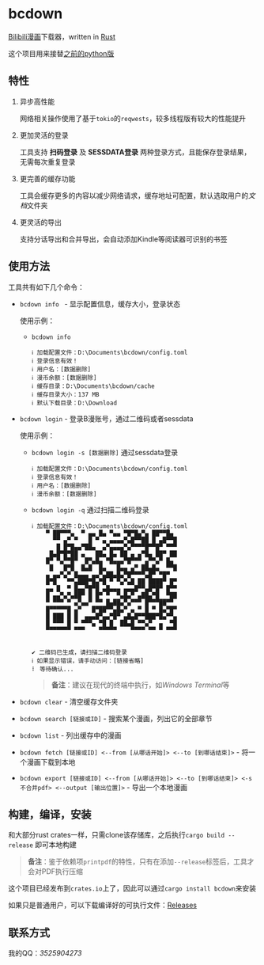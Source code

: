 # bcdown

[Bilibili漫画](manga.bilibili.com/)下载器，written in [Rust](rust-lang.org/)

这个项目用来接替[之前的python版](https://github.com/lihe07/bilibili-manga-downloader)

## 特性

1. 异步高性能

   网络相关操作使用了基于`tokio`的`reqwests`，较多线程版有较大的性能提升

2. 更加灵活的登录

   工具支持 **扫码登录** 及 **SESSDATA登录** 两种登录方式，且能保存登录结果，无需每次重复登录

3. 更完善的缓存功能

   工具会缓存更多的内容以减少网络请求，缓存地址可配置，默认选取用户的*文档*文件夹

4. 更灵活的导出

   支持分话导出和合并导出，会自动添加Kindle等阅读器可识别的书签

## 使用方法

工具共有如下几个命令：

- `bcdown info ` - 显示配置信息，缓存大小，登录状态

  使用示例：

  - `bcdown info`

    ```
    ℹ 加载配置文件：D:\Documents\bcdown/config.toml
    ℹ 登录信息有效！
    ℹ 用户名：[数据删除]
    ℹ 漫币余额：[数据删除]
    ℹ 缓存目录：D:\Documents\bcdown/cache
    ℹ 缓存目录大小：137 MB
    ℹ 默认下载目录：D:\Download
    ```

- `bcdown login`  - 登录B漫账号，通过二维码或者sessdata

  使用示例：

  - `bcdown login -s [数据删除]` 通过sessdata登录

    ```
    ℹ 加载配置文件：D:\Documents\bcdown/config.toml
    ℹ 登录信息有效！
    ℹ 用户名：[数据删除]
    ℹ 漫币余额：[数据删除]
    ```

  - `bcdown login -q` 通过扫描二维码登录

    ```
    ℹ 加载配置文件：D:\Documents\bcdown/config.toml
        ▀ ██▀▀▀▄  ▀ ▄▄ █▄ ▀▄▄ ▀█▀█▄▀▄ ██▀▀█▄
          ▀▀ ▄▀ ▀   █ ▀ ▄ ▄▄▄▄▀▄█▀▀██ █ ▄█▀▀█
           █ █▀█▄▄▀██▄  ▄▀▄▄▄▄▀▄▀▀▀▀█▀▀█▀ ▀▀▀
         █▄█▀█▀██ ▄   ██▄ █▄ ██ ▄ ▄▀█▄ ██▀ ██
        █▀ ▀▄▀▀█▀  █▀▄█▄ ▀█▄▄▄▀█▀▀▀ ▄▀▀▄▀ █▄
         █   █▀█  █▄█  █▄   █▄▄ ▄▀ ██▄█▄  ▀▀█
        ▄ ▄▄▀▄▀ █▄▄▄ ▄▄▀▄██▄█▄▀█▀▀▀▀▄█▀ ▀█▀
        █▀█   ▀▀▄███▀█▄▀█ ▀ ▀▄▀▄█ ██ ████▀ █▀
        ▄▄ █  ▀ █▄▄▀█▀█ ▄█▄▄▄ ▄▄▄█▀▀▄█▀█▀ █▀▀
        █ ▄▄▀▄▀▄██▀ █ █▀ ▀  ▀▄█▄▀ ▄██▄▀█  ▀██
        ▀ ▀▀▀ ▀ ▄▀▄▄▀ ▀▀ █▄██▄▀▄▀▀▀ █▀▀▀██▀▀
        █▀▀▀▀▀█ ▄▀   █▀██▀▀▄█▄▀ ▄ ▀ █ ▀ █▄▀█▀
        █ ███ █ █  ▄▄▄█▀▄▄▀█▀ ▄█▄█▀▀███▀█▄▀▀▄
        █ ▀▀▀ █ ▀ ▀▀▀▄ ▀█ █  ██▄█ ▀▀▄▀  ▄  ▀█
        ▀▀▀▀▀▀▀ ▀▀▀    ▀▀▀▀▀    ▀▀▀▀ ▀▀ ▀ ▀▀▀
    
    
    ✔ 二维码已生成，请扫描二维码登录
    ℹ 如果显示错误，请手动访问：[链接省略]
    ⠇ 等待确认...
    ```

    > **备注**：建议在现代的终端中执行，如*Windows Terminal*等

- `bcdown clear` - 清空缓存文件夹
- `bcdown search [链接或ID]` - 搜索某个漫画，列出它的全部章节
- `bcdown list` - 列出缓存中的漫画
- `bcdown fetch [链接或ID] <--from [从哪话开始]> <--to [到哪话结束]>` - 将一个漫画下载到本地
- `bcdown export [链接或ID] <--from [从哪话开始]> <--to [到哪话结束]> <-s 不合并pdf> <--output [输出位置]>`  - 导出一个本地漫画

## 构建，编译，安装

和大部分rust crates一样，只需clone该存储库，之后执行`cargo build --release` 即可本地构建

> **备注**：鉴于依赖项`printpdf`的特性，只有在添加`--release`标签后，工具才会对PDF执行压缩

这个项目已经发布到`crates.io`上了，因此可以通过`cargo install bcdown`来安装

如果只是普通用户，可以下载编译好的可执行文件：[Releases](https://github.com/lihe07/bilibili_comics_downloader/releases)

## 联系方式

我的QQ：*3525904273*